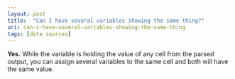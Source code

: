 ```yaml
---
layout: post
title:  "Can I have several variables showing the same thing?"
uri: can-i-have-several-variables-showing-the-same-thing
tags: [data sources]
---
```


**Yes.** While the variable is holding the value of any cell from the parsed output, you can assign several variables to the same cell and both will have the same value.
